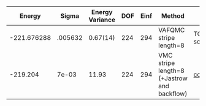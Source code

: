 | Energy      | Sigma   | Energy Variance | DOF | Einf | Method                                                       | Reference |
|-------------|---------|-----------------|-----|------|--------------------------------------------------------------|-----------|
| -221.676288 | .005632 | 0.67(14)        | 224 | 294  | VAFQMC stripe length=8                                       | TODO: This is from Sorella and this is not public git-scm.sissa.it:TurboLattice/HST_AAD/example/16x16/U8/stripel8doping1su8/b1.73n/pbc |
| -219.204    | 7e-03   | 11.93           | 224 | 294  | VMC stripe length=8 (+Jastrow and backflow)                  | [code](https://github.com/varbench/methods/blob/main/scripts/Hubbard/square_256_P_112_6/VMC-uniform/vmc_hubbard.sh) |
